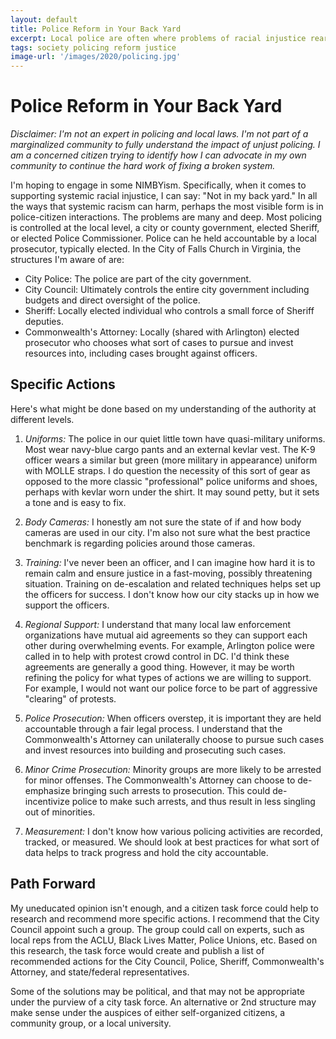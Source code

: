 ```yaml
---
layout: default
title: Police Reform in Your Back Yard
excerpt: Local police are often where problems of racial injustice rear their head. That's also the level at which we have the greatest control to change things.
tags: society policing reform justice
image-url: '/images/2020/policing.jpg'
---
```


# Police Reform in Your Back Yard

_Disclaimer: I'm not an expert in policing and local laws. I'm not part of a marginalized community to fully understand the impact of unjust policing. I am a concerned citizen trying to identify how I can advocate in my own community to continue the hard work of fixing a broken system._

I'm hoping to engage in some NIMBYism. Specifically, when it comes to supporting systemic racial injustice, I can say: "Not in my back yard." In all the ways that systemic racism can harm, perhaps the most visible form is in police-citizen interactions. The problems are many and deep. Most policing is controlled at the local level, a city or county government, elected Sheriff, or elected Police Commissioner. Police can he held accountable by a local prosecutor, typically elected. In the City of Falls Church in Virginia, the structures I'm aware of are:

* City Police: The police are part of the city government. 
* City Council: Ultimately controls the entire city government including budgets and direct oversight of the police.
* Sheriff: Locally elected individual who controls a small force of Sheriff deputies.
* Commonwealth's Attorney: Locally (shared with Arlington) elected prosecutor who chooses what sort of cases to pursue and invest resources into, including cases brought against officers.

## Specific Actions 

Here's what might be done based on my understanding of the authority at different levels. 

1. _Uniforms:_ The police in our quiet little town have quasi-military uniforms. Most wear navy-blue cargo pants and an external kevlar vest. The K-9 officer wears a similar but green (more military in appearance) uniform with MOLLE straps. I do question the necessity of this sort of gear as opposed to the more classic "professional" police uniforms and shoes, perhaps with kevlar worn under the shirt. It may sound petty, but it sets a tone and is easy to fix.

2. _Body Cameras:_ I honestly am not sure the state of if and how body cameras are used in our city. I'm also not sure what the best practice benchmark is regarding policies around those cameras. 

3. _Training:_ I've never been an officer, and I can imagine how hard it is to remain calm and ensure justice in a fast-moving, possibly threatening situation. Training on de-escalation and related techniques helps set up the officers for success. I don't know how our city stacks up in how we support the officers.

4. _Regional Support:_ I understand that many local law enforcement organizations have mutual aid agreements so they can support each other during overwhelming events. For example, Arlington police were called in to help with protest crowd control in DC. I'd think these agreements are generally a good thing. However, it may be worth refining the policy for what types of actions we are willing to support. For example, I would not want our police force to be part of aggressive "clearing" of protests.

5. _Police Prosecution:_ When officers overstep, it is important they are held accountable through a fair legal process. I understand that the Commonwealth's Attorney can unilaterally choose to pursue such cases and invest resources into building and prosecuting such cases. 

6. _Minor Crime Prosecution:_ Minority groups are more likely to be arrested for minor offenses. The Commonwealth's Attorney can choose to de-emphasize bringing such arrests to prosecution. This could de-incentivize police to make such arrests, and thus result in less singling out of minorities.

7. _Measurement:_ I don't know how various policing activities are recorded, tracked, or measured. We should look at best practices for what sort of data helps to track progress and hold the city accountable.

## Path Forward

My uneducated opinion isn't enough, and a citizen task force could help to research and recommend more specific actions. I recommend that the City Council appoint such a group. The group could call on experts, such as local reps from the ACLU, Black Lives Matter, Police Unions, etc. Based on this research, the task force would create and publish a list of recommended actions for the City Council, Police, Sheriff, Commonwealth's Attorney, and state/federal representatives. 

Some of the solutions may be political, and that may not be appropriate under the purview of a city task force. An alternative or 2nd structure may make sense under the auspices of either self-organized citizens, a community group, or a local university.
